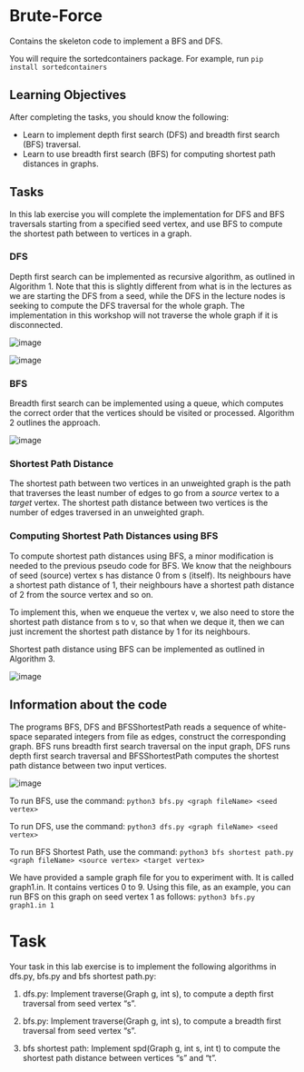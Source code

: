 # Brute-Force
Contains the skeleton code to implement a BFS and DFS. 

You will require the sortedcontainers package. For example, run ```pip install sortedcontainers```

## Learning Objectives

After completing the tasks, you should know the following:

- Learn to implement depth first search (DFS) and breadth first search (BFS) traversal.
- Learn to use breadth first search (BFS) for computing shortest path distances in graphs.

## Tasks
In this lab exercise you will complete the implementation for DFS and BFS traversals starting from a specified seed vertex, and use BFS to compute the shortest path between to vertices in a graph.

### DFS

Depth first search can be implemented as recursive algorithm, as outlined in Algorithm 1. Note that this
is slightly different from what is in the lectures as we are starting the DFS from a seed, while the DFS in
the lecture nodes is seeking to compute the DFS traversal for the whole graph. The implementation in
this workshop will not traverse the whole graph if it is disconnected.

![image](https://github.com/RMIT-COSC2123-3119-AA25/rmit-cosc2123-3119-aa25-classroom-brute-force-Brute-Force/blob/main/img/428429153-1a6ce912-f091-4e5c-869e-614553861e2c.png)

![image](https://github.com/RMIT-COSC2123-3119-AA25/rmit-cosc2123-3119-aa25-classroom-brute-force-Brute-Force/blob/main/img/428429173-969b1ffe-6e10-4602-b052-b2833851448a.png)

### BFS

Breadth first search can be implemented using a queue, which computes the correct order that the vertices
should be visited or processed. Algorithm 2 outlines the approach.

![image](https://github.com/RMIT-COSC2123-3119-AA25/rmit-cosc2123-3119-aa25-classroom-brute-force-Brute-Force/blob/main/img/428429198-fd481254-120d-4011-9748-fe55629473da.png)

### Shortest Path Distance

The shortest path between two vertices in an unweighted graph is the path that traverses the least number
of edges to go from a *source* vertex to a *target* vertex. The shortest path distance between two vertices
is the number of edges traversed in an unweighted graph.

### Computing Shortest Path Distances using BFS

To compute shortest path distances using BFS, a minor modification is needed to the previous pseudo
code for BFS. We know that the neighbours of seed (source) vertex s has distance 0 from s (itself). Its
neighbours have a shortest path distance of 1, their neighbours have a shortest path distance of 2 from
the source vertex and so on.

To implement this, when we enqueue the vertex v, we also need to store the shortest path distance
from s to v, so that when we deque it, then we can just increment the shortest path distance by 1 for its
neighbours.

Shortest path distance using BFS can be implemented as outlined in Algorithm 3.

![image](https://github.com/RMIT-COSC2123-3119-AA25/rmit-cosc2123-3119-aa25-classroom-brute-force-Brute-Force/blob/main/img/428429321-86f16030-c594-4273-a856-1080cd61a0a5.png)

## Information about the code

The programs BFS, DFS and BFSShortestPath reads a sequence of white-space separated integers
from file as edges, construct the corresponding graph. BFS runs breadth first search traversal on the
input graph, DFS runs depth first search traversal and BFSShortestPath computes the shortest path
distance between two input vertices.

![image](https://github.com/RMIT-COSC2123-3119-AA25/rmit-cosc2123-3119-aa25-classroom-brute-force-Brute-Force/blob/main/img/428429488-a35e6de1-1f5b-4377-b692-f4451e7bb5d7.png)

To run BFS, use the command: ```python3 bfs.py <graph fileName> <seed vertex>```

To run DFS, use the command: ```python3 dfs.py <graph fileName> <seed vertex>```

To run BFS Shortest Path, use the command: ```python3 bfs shortest path.py <graph fileName> <source vertex> <target vertex>```

We have provided a sample graph file for you to experiment with. It is called graph1.in. It contains
vertices 0 to 9. Using this file, as an example, you can run BFS on this graph on seed vertex 1 as follows: ```python3 bfs.py graph1.in 1```

# Task

Your task in this lab exercise is to implement the following algorithms in dfs.py, bfs.py and bfs shortest path.py:

1. dfs.py: Implement traverse(Graph g, int s), to compute a depth first traversal from seed vertex “s”.

2. bfs.py: Implement traverse(Graph g, int s), to compute a breadth first traversal from seed vertex “s”.

3. bfs shortest path: Implement spd(Graph g, int s, int t) to compute the shortest path distance between vertices “s” and “t”.
